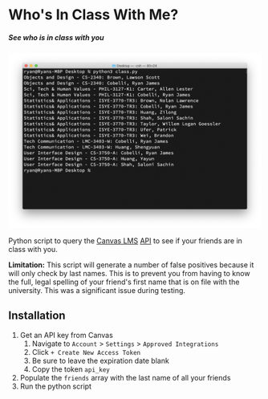 # Who's In Class With Me?
##### See who is in class with you

![Graph](Screenshot.png)

Python script to query the [Canvas LMS](https://www.instructure.com/canvas/) [API](https://canvas.instructure.com/doc/api/) to see if your friends are in class with you.

__Limitation:__ This script will generate a number of false positives because it will only check by last names. This is to prevent you from having to know the full, legal spelling of your friend's first name that is on file with the university. This was a significant issue during testing.

## Installation
1. Get an API key from Canvas
   1. Navigate to `Account` > `Settings` > `Approved Integrations`
   2. Click `+ Create New Access Token`
   3. Be sure to leave the expiration date blank
   4. Copy the token `api_key`
2. Populate the `friends` array with the last name of all your friends
3. Run the python script
